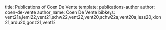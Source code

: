 title: Publications of Coen De Vente
template: publications-author
author: coen-de-vente
author_name: Coen De Vente
bibkeys: vent21a,lemi22,vent21,schw22,vent22,vent20,schw22a,vent20a,less20,xion21,ardu20,gonz21,vent18